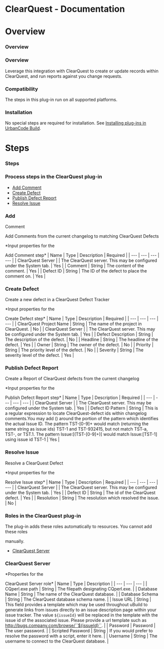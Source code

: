 
ClearQuest - Documentation
==========================

# Overview




### Overview




 


### Overview


Leverage this integration with ClearQuest to create or update records within 
ClearQuest, and run reports against you change requests.


### Compatibility


The steps in this plug-in run on all 
supported platforms.


### Installation


No special steps are required for installation. See [Installing plug-ins in 
UrbanCode Build](http://www-01.ibm.com/support/knowledgecenter/#!/SS8NMD_6.1.0/com.ibm.ucbuild.doc/topics/plugin_ch.html
 "Installing plug-ins in UrbanCode Build").




# Steps




### Steps




 



### Process steps in the ClearQuest plug-in


* [Add Comment](#add_comment)
* [Create 
Defect](#create_defect)
* [Publish Defect Report](#publish_defect_report)
* [Resolve Issue](#resolve_issue)




### Add 
Comment


Add Comments from the current changelog to matching ClearQuest Defects




*Input properties for the  

Add 
Comment step*  | Name | Type | Description | Required |
| --- | --- | --- | --- |
| ClearQuest Server |  | The 
ClearQuest server. This may be configured under the System tab. | Yes |
| Comment | String | The content of the comment.
 | Yes |
| Defect ID | String | The ID of the defect to place the comment on. | Yes |


### Create Defect


Create a new
 defect in a ClearQuest Defect Tracker




*Input properties for the  

Create Defect step*  | Name | Type | Description
 | Required |
| --- | --- | --- | --- |
| ClearQuest Project Name | String | The name of the project in ClearQuest. | No
 |
| ClearQuest Server |  | The ClearQuest server. This may be configured under the System tab. | Yes |
| Defect 
Description | String | The description of the defect. | No |
| Headline | String | The headline of the defect. | Yes |
|
 Owner | String | The owner of the defect. | No |
| Priority | String | The priority level of the defect. | No |
| 
Severity | String | The severity level of the defect. | Yes |


### Publish Defect Report


Create a Report of 
ClearQuest defects from the current changelog




*Input properties for the  

Publish Defect Report step*  | Name | 
Type | Description | Required |
| --- | --- | --- | --- |
| ClearQuest Server |  | The ClearQuest server. This may be 
configured under the System tab. | Yes |
| Defect ID Pattern | String | This is a regular expression to locate 
ClearQuest-defect ids within
changelog comments.You may add () around the portion of the pattern
which identifies the 
actual Issue ID. The pattern TST-[0-9]+ would match
(returning the same string as issue ids) TST-1 and TST-932415, but 
not
match TST-a, TST-, or TST.1. The pattern Issue:\[(TST-[0-9]+)\]
would match Issue:[TST-1] using issue id TST-1 | Yes
 |


### Resolve Issue


Resolve a ClearQuest Defect




*Input properties for the  

Resolve Issue step*  | Name | Type
 | Description | Required |
| --- | --- | --- | --- |
| ClearQuest Server |  | The ClearQuest server. This may be 
configured under the System tab. | Yes |
| Defect ID | String | The id of the ClearQuest defect. | Yes |
| Resolution | 
String | The resolution which resolved the issue. | No |




### Roles in the ClearQuest plug-in


The plug-in adds 
these roles automatically to resources. You cannot add these roles  

manually.



* [ClearQuest 
Server](#clearquest_server_role)



### ClearQuest Server




*Properties for the  

ClearQuest Server role*  | Name | 
Type | Description |
| --- | --- | --- |
| CQperl.exe path | String | The filepath designating CQperl.exe. |
| Database 
Name | String | The name of the ClearQuest database. |
| Database Schema | String | The ClearQuest database schema name.
 |
| Issue URL | String | This field provides a template which may be used throughout
uBuild to generate links from 
issues directly to an issue description
page within your issue tracker. The value ``${issueId}`` will be replaced
in the
 template with the issue id of the associated issue. Please provide
a url template such as 
http://bugs.company.com/browse/``${issueId}``. |
| Password | Password | The user password. |
| Scripted Password | 
String | If you would prefer to resolve the password with a script,
enter it here. |
| Username | String | The username 
to connect to the ClearQuest database. |




